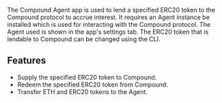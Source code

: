 The Compound Agent app is used to lend a specified ERC20 token to the Compound protocol to accrue interest. It requires
an Agent instance be installed which is used for interacting with the Compound protocol. The Agent used is shown in the
app's settings tab. The ERC20 token that is lendable to Compound can be changed using the CLI.

## Features
- Supply the specified ERC20 token to Compound.
- Redeem the specified ERC20 token from Compound.
- Transfer ETH and ERC20 tokens to the Agent.